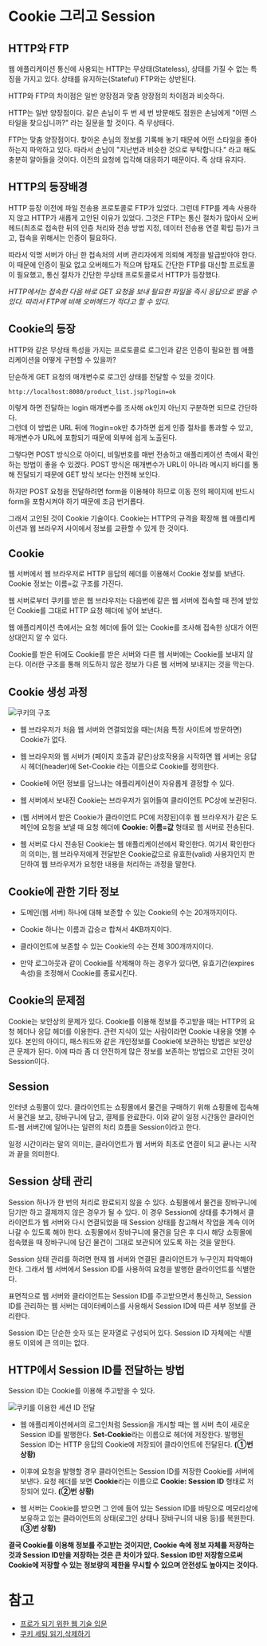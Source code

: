 # Cookie 그리고 Session

## HTTP와 FTP

웹 애플리케이션 통신에 사용되는 HTTP는 무상태(Stateless), 상태를 가질 수 없는 특징을 가지고 있다. 상태를 유지하는(Stateful) FTP와는 상반된다.  

HTTP와 FTP의 차이점은 일반 양장점과 맞춤 양장점의 차이점과 비슷하다.  

HTTP는 일반 양장점이다. 같은 손님이 두 번 세 번 방문해도 점원은 손님에게 "어떤 스타일을 찾으십니까?" 라는 질문을 할 것이다. 즉 무상태다.  

FTP는 맞춤 양장점이다. 찾아온 손님의 정보를 기록해 놓기 때문에 어떤 스타일을 좋아하는지 파악하고 있다. 따라서 손님이 "지난번과 비슷한 것으로 부탁합니다." 라고 해도 충분히 알아들을 것이다. 이전의 요청에 입각해 대응하기 때문이다. 즉 상태 유지다. 

## HTTP의 등장배경

HTTP 등장 이전에 파일 전송용 프로토콜로 FTP가 있었다. 그런데 FTP를 계속 사용하지 않고 HTTP가 새롭게 고안된 이유가 있었다. 그것은 FTP는 통신 절차가 많아서 오버헤드(최초로 접속한 뒤의 인증 처리와 전송 방법 지정, 데이터 전송용 연결 확립 등)가 크고, 접속을 위해서는 인증이 필요하다.  

따라서 익명 서버가 아닌 한 접속처의 서버 관리자에게 의뢰해 계정을 발급받아야 한다. 이 때문에 인증이 필요 없고 오버헤드가 적으며 탑재도 간단한 FTP를 대신할 프로토콜이 필요했고, 통신 절차가 간단한 무상태 프로토콜로서 HTTP가 등장했다. 

*HTTP에서는 접속한 다음 바로 GET 요청을 보내 필요한 파일을 즉시 응답으로 받을 수 있다. 따라서 FTP에 비해 오버헤드가 적다고 할 수 있다.*

## Cookie의 등장

HTTP와 같은 무상태 특성을 가지는 프로토콜로 로그인과 같은 인증이 필요한 웹 애플리케이션을 어떻게 구현할 수 있을까?  

단순하게 GET 요청의 매개변수로 로그인 상태를 전달할 수 있을 것이다.  

```
http://localhost:8080/product_list.jsp?login=ok
```

이렇게 하면 전달하는 login 매개변수를 조사해 ok인지 아닌지 구분하면 되므로 간단하다.  
그런데 이 방법은 URL 뒤에 ?login=ok만 추가하면 쉽게 인증 절차를 통과할 수 있고, 매개변수가 URL에 포함되기 때문에 외부에 쉽게 노출된다.  

그렇다면 POST 방식으로 아이디, 비밀번호를 매번 전송하고 애플리케이션 측에서 확인하는 방법이 좋을 수 있겠다. POST 방식은 매개변수가 URL이 아니라 메시지 바디를 통해 전달되기 때문에 GET 방식 보다는 안전해 보인다.  

하지만 POST 요청을 전달하려면 form을 이용해야 하므로 이동 전의 페이지에 반드시  form을 포함시켜야 하기 때문에 조금 번거롭다.  

그래서 고안된 것이 Cookie 기술이다. Cookie는 HTTP의 규격을 확장해 웹 애플리케이션과 웹 브라우저 사이에서 정보를 교환할 수 있게 한 것이다. 

## Cookie

웹 서버에서 웹 브라우저로 HTTP 응답의 헤더를 이용해서 Cookie 정보를 보낸다. Cookie 정보는 이름=값 구조를 가진다.  

웹 서버로부터 쿠키를 받은 웹 브라우저는 다음번에 같은 웹 서버에 접속할 때 전에 받았던 Cookie를 그대로 HTTP 요청 헤더에 넣어 보낸다.  

웹 애플리케이션 측에서는 요청 헤더에 들어 있는 Cookie를 조사해 접속한 상대가 어떤 상대인지 알 수 있다.  

Cookie를 받은 뒤에도 Cookie를 받은 서버와 다른 웹 서버에는 Cookie를 보내지 않는다. 이러한 구조를 통해 의도하지 않은 정보가 다른 웹 서버에 보내지는 것을 막는다.  

## Cookie 생성 과정

![쿠키의 구조](./image/cookie_1.png)

- 웹 브라우저가 처음 웹 서버와 연결되었을 때는(처음 특정 사이트에 방문하면) Cookie가 없다.

- 웹 브라우저와 웹 서버가 (페이지 호출과 같은)상호작용을 시작하면 웹 서버는 응답 시 헤더(header)에 Set-Cookie 라는 이름으로 Cookie를 정의한다.

- Cookie에 어떤 정보를 담느냐는 애플리케이션이 자유롭게 결정할 수 있다.  

- 웹 서버에서 보내진 Cookie는 브라우저가 읽어들여 클라이언트 PC상에 보관된다.  

- (웹 서버에서 받은 Cookie가 클라이언트 PC에 저장된)이후 웹 브라우저가 같은 도메인에 요청을 보낼 때 요청 헤더에 **Cookie: 이름=값** 형태로 웹 서버로 전송된다.

- 웹 서버로 다시 전송된 Cookie는 웹 애플리케이션에서 확인한다. 여기서 확인한다의 의미는, 웹 브라우저에게 전달받은 Cookie값으로 유효한(valid) 사용자인지 판단하여 웹 브라우저가 요청한 내용을 처리하는 과정을 말한다.

## Cookie에 관한 기타 정보

- 도메인(웹 서버) 하나에 대해 보존할 수 있는 Cookie의 수는 20개까지이다.  

- Cookie 하나는 이름과 갑승ㄹ 합쳐서 4KB까지이다.  

- 클라이언트에 보존할 수 있는 Cookie의 수는 전체 300개까지이다.

- 만약 로그아웃과 같이 Cookie를 삭제해야 하는 경우가 있다면, 유효기간(expires 속성)을 조정해서 Cookie를 종료시킨다. 

## Cookie의 문제점

Cookie는 보안상의 문제가 있다. Cookie를 이용해 정보를 주고받을 때는 HTTP의 요청 헤더나 응답 헤더를 이용한다. 관련 지식이 있는 사람이라면 Cookie 내용을 엿볼 수 있다. 본인의 아이디, 패스워드와 같은 개인정보를 Cookie에 보관하는 방법은 보안상 큰 문제가 된다. 이에 따라 좀 더 안전하게 많은 정보를 보존하는 방법으로 고안된 것이 Session이다.


## Session

인터넷 쇼핑몰이 있다. 클라이언트는 쇼핑몰에서 물건을 구매하기 위해 쇼핑몰에 접속해서 물건을 보고, 장바구니에 담고, 결제를 완료한다. 이와 같이 일정 시간동안 클라이언트-웹 서버간에 일어나는 일련의 처리 흐름을 Session이라고 한다.  

일정 시간이라는 말의 의미는, 클라이언트가 웹 서버와 최초로 연결이 되고 끝나는 시작과 끝을 의미한다.  

## Session 상태 관리

Session 하나가 한 번의 처리로 완료되지 않을 수 있다. 쇼핑몰에서 물건을 장바구니에 담기만 하고 결제까지 않은 경우가 될 수 있다. 이 경우 Session에 상태를 추가해서 클라이언트가 웹 서버와 다시 연결되었을 때 Session 상태를 참고해서 작업을 계속 이어나갈 수 있도록 해야 한다. 쇼핑몰에서 장바구니에 물건을 담은 후 다시 해당 쇼핑몰에 접속했을 때 장바구니에 담긴 물건이 그대로 보관되어 있도록 하는 것을 말한다.  

Session 상태 관리를 하려면 현재 웹 서버와 연결된 클라이언트가 누구인지 파악해야 한다. 그래서 웹 서버에서 Session ID를 사용하여 요청을 발행한 클라이언트를 식별한다. 

표면적으로 웹 서버와 클라이언트는 Session ID를 주고받으면서 통신하고, Session ID를 관리하는 웹 서버는 데이터베이스를 사용해서 Session ID에 따른 세부 정보를 관리한다.  

Session ID는 단순한 숫자 또는 문자열로 구성되어 있다. Session ID 자체에는 식별 용도 이외에 큰 의미는 없다.  

## HTTP에서 Session ID를 전달하는 방법

Session ID는 Cookie를 이용해 주고받을 수 있다.  

![쿠키를 이용한 세션 ID 전달](./image/cookie_2.png)

- 웹 애플리케이션에서의 로그인처럼 Session을 개시할 때는 웹 서버 측이 새로운 Session ID를 발행한다. **Set-Cookie**라는 이름으로 헤더에 저장한다. 발행된 Session ID는 HTTP 응답의 Cookie에 저장되어 클라이언트에 전달된다. **(➀번 상황)**  

- 이후에 요청을 발행할 경우 클라이언트는 Session ID를 저장한 Cookie를 서버에 보낸다. 요청 헤더를 보면 **Cookie**라는 이름으로 **Cookie: Session ID** 형태로 저장되어 있다. **(➁번 상황)**  

- 웹 서버는 Cookie를 받으면 그 안에 들어 있는 Session ID를 바탕으로 메모리상에 보유하고 있는 클라이언트의 상태(로그인 상태나 장바구니의 내용 등)를 복원한다. **(➂번 상황)**  

**결국 Cookie를 이용해 정보를 주고받는 것이지만, Cookie 속에 정보 자체를 저장하는 것과 Session ID만을 저장하는 것은 큰 차이가 있다. Session ID만 저장함으로써 Cookie에 저장할 수 있는 정보량의 제한을 무시할 수 있으며 안전성도 높아지는 것이다.**

# 참고
* [프로가 되기 위한 웹 기술 입문](http://www.yes24.com/Product/Goods/6721651)
* [쿠키 세팅,읽기,삭제하기](https://keichee.tistory.com/327)